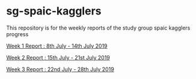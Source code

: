 # sg-spaic-kagglers
This repository is for the weekly reports of the study group spaic kagglers progress

 [Week 1 Report : 8th July - 14th July 2019](https://github.com/munniomer/sg-spaic-kagglers/blob/master/week%201/week1_progress.md)
 

 [Week 2 Report : 15th July - 21st July 2019](https://github.com/munniomer/sg-spaic-kagglers/blob/master/week%202/week2_progress.md)


[Week 3 Report : 22nd July - 28th July 2019](https://github.com/munniomer/sg-spaic-kagglers/blob/master/week%202/week2_progress.md)
